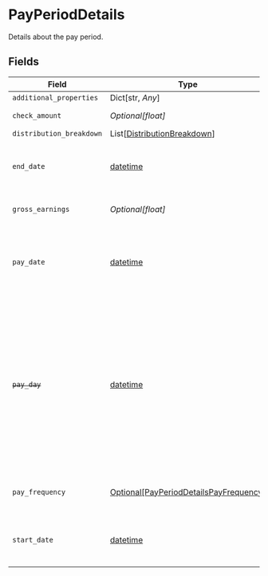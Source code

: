 # PayPeriodDetails

Details about the pay period.


## Fields

| Field                                                                                                                                                                                                                                        | Type                                                                                                                                                                                                                                         | Required                                                                                                                                                                                                                                     | Description                                                                                                                                                                                                                                  |
| -------------------------------------------------------------------------------------------------------------------------------------------------------------------------------------------------------------------------------------------- | -------------------------------------------------------------------------------------------------------------------------------------------------------------------------------------------------------------------------------------------- | -------------------------------------------------------------------------------------------------------------------------------------------------------------------------------------------------------------------------------------------- | -------------------------------------------------------------------------------------------------------------------------------------------------------------------------------------------------------------------------------------------- |
| `additional_properties`                                                                                                                                                                                                                      | Dict[str, *Any*]                                                                                                                                                                                                                             | :heavy_minus_sign:                                                                                                                                                                                                                           | N/A                                                                                                                                                                                                                                          |
| `check_amount`                                                                                                                                                                                                                               | *Optional[float]*                                                                                                                                                                                                                            | :heavy_minus_sign:                                                                                                                                                                                                                           | The amount of the paycheck.                                                                                                                                                                                                                  |
| `distribution_breakdown`                                                                                                                                                                                                                     | List[[DistributionBreakdown](../../models/shared/distributionbreakdown.md)]                                                                                                                                                                  | :heavy_minus_sign:                                                                                                                                                                                                                           | N/A                                                                                                                                                                                                                                          |
| `end_date`                                                                                                                                                                                                                                   | [datetime](https://docs.python.org/3/library/datetime.html#datetime-objects)                                                                                                                                                                 | :heavy_minus_sign:                                                                                                                                                                                                                           | The pay period end date, in [ISO 8601](https://wikipedia.org/wiki/ISO_8601) format: "yyyy-mm-dd".                                                                                                                                            |
| `gross_earnings`                                                                                                                                                                                                                             | *Optional[float]*                                                                                                                                                                                                                            | :heavy_minus_sign:                                                                                                                                                                                                                           | Total earnings before tax/deductions.                                                                                                                                                                                                        |
| `pay_date`                                                                                                                                                                                                                                   | [datetime](https://docs.python.org/3/library/datetime.html#datetime-objects)                                                                                                                                                                 | :heavy_minus_sign:                                                                                                                                                                                                                           | The date on which the paystub was issued, in [ISO 8601](https://wikipedia.org/wiki/ISO_8601) format ("yyyy-mm-dd").                                                                                                                          |
| ~~`pay_day`~~                                                                                                                                                                                                                                | [datetime](https://docs.python.org/3/library/datetime.html#datetime-objects)                                                                                                                                                                 | :heavy_minus_sign:                                                                                                                                                                                                                           | : warning: ** DEPRECATED **: This will be removed in a future release, please migrate away from it as soon as possible.<br/><br/>The date on which the paystub was issued, in [ISO 8601](https://wikipedia.org/wiki/ISO_8601) format ("yyyy-mm-dd"). |
| `pay_frequency`                                                                                                                                                                                                                              | [Optional[PayPeriodDetailsPayFrequency]](../../models/shared/payperioddetailspayfrequency.md)                                                                                                                                                | :heavy_minus_sign:                                                                                                                                                                                                                           | The frequency at which an individual is paid.                                                                                                                                                                                                |
| `start_date`                                                                                                                                                                                                                                 | [datetime](https://docs.python.org/3/library/datetime.html#datetime-objects)                                                                                                                                                                 | :heavy_minus_sign:                                                                                                                                                                                                                           | The pay period start date, in [ISO 8601](https://wikipedia.org/wiki/ISO_8601) format: "yyyy-mm-dd".                                                                                                                                          |